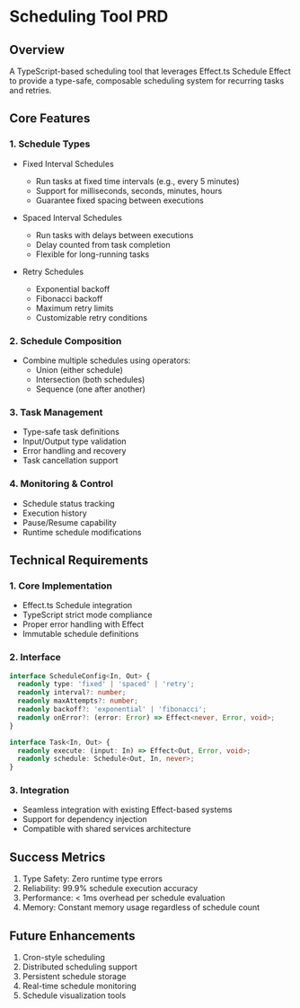 # Scheduling Tool PRD

## Overview
A TypeScript-based scheduling tool that leverages Effect.ts Schedule Effect to provide 
a type-safe, composable scheduling system for recurring tasks and retries.

## Core Features

### 1. Schedule Types
- Fixed Interval Schedules
  - Run tasks at fixed time intervals (e.g., every 5 minutes)
  - Support for milliseconds, seconds, minutes, hours
  - Guarantee fixed spacing between executions
  
- Spaced Interval Schedules
  - Run tasks with delays between executions
  - Delay counted from task completion
  - Flexible for long-running tasks
  
- Retry Schedules
  - Exponential backoff
  - Fibonacci backoff
  - Maximum retry limits
  - Customizable retry conditions

### 2. Schedule Composition
- Combine multiple schedules using operators:
  - Union (either schedule)
  - Intersection (both schedules)
  - Sequence (one after another)
  
### 3. Task Management
- Type-safe task definitions
- Input/Output type validation
- Error handling and recovery
- Task cancellation support

### 4. Monitoring & Control
- Schedule status tracking
- Execution history
- Pause/Resume capability
- Runtime schedule modifications

## Technical Requirements

### 1. Core Implementation
- Effect.ts Schedule integration
- TypeScript strict mode compliance
- Proper error handling with Effect
- Immutable schedule definitions

### 2. Interface
```typescript
interface ScheduleConfig<In, Out> {
  readonly type: 'fixed' | 'spaced' | 'retry';
  readonly interval?: number;
  readonly maxAttempts?: number;
  readonly backoff?: 'exponential' | 'fibonacci';
  readonly onError?: (error: Error) => Effect<never, Error, void>;
}

interface Task<In, Out> {
  readonly execute: (input: In) => Effect<Out, Error, void>;
  readonly schedule: Schedule<Out, In, never>;
}
```

### 3. Integration
- Seamless integration with existing Effect-based systems
- Support for dependency injection
- Compatible with shared services architecture

## Success Metrics
1. Type Safety: Zero runtime type errors
2. Reliability: 99.9% schedule execution accuracy
3. Performance: < 1ms overhead per schedule evaluation
4. Memory: Constant memory usage regardless of schedule count

## Future Enhancements
1. Cron-style scheduling
2. Distributed scheduling support
3. Persistent schedule storage
4. Real-time schedule monitoring
5. Schedule visualization tools
